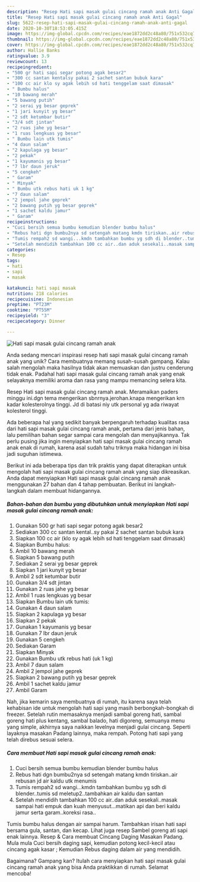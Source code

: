 ```yaml
---
description: "Resep Hati sapi masak gulai cincang ramah anak Anti Gagal"
title: "Resep Hati sapi masak gulai cincang ramah anak Anti Gagal"
slug: 5622-resep-hati-sapi-masak-gulai-cincang-ramah-anak-anti-gagal
date: 2020-10-30T18:53:05.415Z
image: https://img-global.cpcdn.com/recipes/eae1872dd2c48a80/751x532cq70/hati-sapi-masak-gulai-cincang-ramah-anak-foto-resep-utama.jpg
thumbnail: https://img-global.cpcdn.com/recipes/eae1872dd2c48a80/751x532cq70/hati-sapi-masak-gulai-cincang-ramah-anak-foto-resep-utama.jpg
cover: https://img-global.cpcdn.com/recipes/eae1872dd2c48a80/751x532cq70/hati-sapi-masak-gulai-cincang-ramah-anak-foto-resep-utama.jpg
author: Hallie Banks
ratingvalue: 3.9
reviewcount: 13
recipeingredient:
- "500 gr hati sapi segar potong agak besar2"
- "300 cc santan kentalsy pakai 2 sachet santan bubuk kara"
- "100 cc air klo sy agak lebih sd hati tenggelam saat dimasak"
- " Bumbu halus"
- "10 bawang merah"
- "5 bawang putih"
- "2 serai yg besar geprek"
- "1 jari kunyit yg besar"
- "2 sdt ketumbar butir"
- "3/4 sdt jintan"
- "2 ruas jahe yg besar"
- "1 ruas lengkuas yg besar"
- " Bumbu lain utk tumis"
- "4 daun salam"
- "2 kapulaga yg besar"
- "2 pekak"
- "1 kayumanis yg besar"
- "7 lbr daun jeruk"
- "5 cengkeh"
- " Garam"
- " Minyak"
- " Bumbu utk rebus hati uk 1 kg"
- "7 daun salam"
- "2 jempol jahe geprek"
- "2 bawang putih yg besar geprek"
- "1 sachet kaldu jamur"
- " Garam"
recipeinstructions:
- "Cuci bersih semua bumbu kemudian blender bumbu halus"
- "Rebus hati dgn bumbu2nya sd setengah matang kmdn tiriskan..air rebusan jd air kaldu utk menumis"
- "Tumis rempah2 sd wangi...kmdn tambahkan bumbu yg sdh di blender..tumis sd meletup2..tambahkan air kaldu dan santan"
- "Setelah mendidih tambahkan 100 cc air..dan aduk sesekali..masak sampai hati empuk dan kuah menyusut...matikan api dan beri kaldu jamur serta garam..koreksi rasa.."
categories:
- Resep
tags:
- hati
- sapi
- masak

katakunci: hati sapi masak 
nutrition: 218 calories
recipecuisine: Indonesian
preptime: "PT23M"
cooktime: "PT55M"
recipeyield: "3"
recipecategory: Dinner

---
```



![Hati sapi masak gulai cincang ramah anak](https://img-global.cpcdn.com/recipes/eae1872dd2c48a80/751x532cq70/hati-sapi-masak-gulai-cincang-ramah-anak-foto-resep-utama.jpg)

Anda sedang mencari inspirasi resep hati sapi masak gulai cincang ramah anak yang unik? Cara membuatnya memang susah-susah gampang. Kalau salah mengolah maka hasilnya tidak akan memuaskan dan justru cenderung tidak enak. Padahal hati sapi masak gulai cincang ramah anak yang enak selayaknya memiliki aroma dan rasa yang mampu memancing selera kita.

Resep Hati sapi masak gulai cincang ramah anak. Meramaikan paders minggu ini.dgn tema mengerikan sbnrnya.jerohan.knapa mengerikan krn kadar kolesterolnya tinggi. Jd di batasi niy utk personal yg ada riwayat kolesterol tinggi.

Ada beberapa hal yang sedikit banyak berpengaruh terhadap kualitas rasa dari hati sapi masak gulai cincang ramah anak, pertama dari jenis bahan, lalu pemilihan bahan segar sampai cara mengolah dan menyajikannya. Tak perlu pusing jika ingin menyiapkan hati sapi masak gulai cincang ramah anak enak di rumah, karena asal sudah tahu triknya maka hidangan ini bisa jadi suguhan istimewa.


Berikut ini ada beberapa tips dan trik praktis yang dapat diterapkan untuk mengolah hati sapi masak gulai cincang ramah anak yang siap dikreasikan. Anda dapat menyiapkan Hati sapi masak gulai cincang ramah anak menggunakan 27 bahan dan 4 tahap pembuatan. Berikut ini langkah-langkah dalam membuat hidangannya.

<!--inarticleads1-->

##### Bahan-bahan dan bumbu yang dibutuhkan untuk menyiapkan Hati sapi masak gulai cincang ramah anak:

1. Gunakan 500 gr hati sapi segar potong agak besar2
1. Sediakan 300 cc santan kental..sy pakai 2 sachet santan bubuk kara
1. Siapkan 100 cc air (klo sy agak lebih sd hati tenggelam saat dimasak)
1. Siapkan  Bumbu halus:
1. Ambil 10 bawang merah
1. Siapkan 5 bawang putih
1. Sediakan 2 serai yg besar geprek
1. Siapkan 1 jari kunyit yg besar
1. Ambil 2 sdt ketumbar butir
1. Gunakan 3/4 sdt jintan
1. Gunakan 2 ruas jahe yg besar
1. Ambil 1 ruas lengkuas yg besar
1. Siapkan  Bumbu lain utk tumis:
1. Gunakan 4 daun salam
1. Siapkan 2 kapulaga yg besar
1. Siapkan 2 pekak
1. Gunakan 1 kayumanis yg besar
1. Gunakan 7 lbr daun jeruk
1. Gunakan 5 cengkeh
1. Sediakan  Garam
1. Siapkan  Minyak
1. Gunakan  Bumbu utk rebus hati (uk 1 kg)
1. Ambil 7 daun salam
1. Ambil 2 jempol jahe geprek
1. Siapkan 2 bawang putih yg besar geprek
1. Ambil 1 sachet kaldu jamur
1. Ambil  Garam


Nah, jika kemarin saya membuatnya di rumah, itu karena saya telah kehabisan ide untuk mengolah hati sapi yang masih berbongkah-bongkah di freezer. Setelah rutin memasaknya menjadi sambal goreng hati, sambal goreng hati plus kentang, sambal balado, hati digoreng, semuanya menu yang simple, akhirnya saya naikkan levelnya menjadi gulai cincang. Seperti layaknya masakan Padang lainnya, maka rempah. Potong hati sapi yang telah direbus sesuai selera. 

<!--inarticleads2-->

##### Cara membuat Hati sapi masak gulai cincang ramah anak:

1. Cuci bersih semua bumbu kemudian blender bumbu halus
1. Rebus hati dgn bumbu2nya sd setengah matang kmdn tiriskan..air rebusan jd air kaldu utk menumis
1. Tumis rempah2 sd wangi...kmdn tambahkan bumbu yg sdh di blender..tumis sd meletup2..tambahkan air kaldu dan santan
1. Setelah mendidih tambahkan 100 cc air..dan aduk sesekali..masak sampai hati empuk dan kuah menyusut...matikan api dan beri kaldu jamur serta garam..koreksi rasa..


Tumis bumbu halus dengan air sampai harum. Tambahkan irisan hati sapi bersama gula, santan, dan kecap. Lihat juga resep Sambel goreng ati sapi enak lainnya. Resep &amp; Cara membuat Cincang Daging Masakan Padang. Mula mula Cuci bersih daging sapi, kemudian potong kecil-kecil atau cincang agak kasar ; Kemudian Rebus daging dalam air yang mendidih. 

Bagaimana? Gampang kan? Itulah cara menyiapkan hati sapi masak gulai cincang ramah anak yang bisa Anda praktikkan di rumah. Selamat mencoba!
